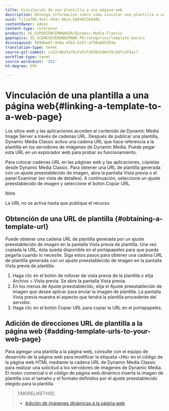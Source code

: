 ```yaml
---
title: Vinculación de una plantilla a una página web
description: Obtenga información sobre cómo vincular una plantilla a una página web.
uuid: f111ef06-4afc-454c-86ce-5d640236d40b
contentOwner: admin
content-type: reference
products: SG_EXPERIENCEMANAGER/Dynamic-Media-Classic
geptopics: SG_SCENESEVENONDEMAND_PK/categories/template_basics
discoiquuid: 989dba07-448a-45b1-b157-af50abb5359a
translation-type: tm+mt
source-git-commit: ca12c96d3a76cfa52fd930d190476cb6fc4f4ac7
workflow-type: tm+mt
source-wordcount: '332'
ht-degree: 69%

---
```



# Vinculación de una plantilla a una página web{#linking-a-template-to-a-web-page}

Los sitios web y las aplicaciones acceden al contenido de Dynamic Media Image Server a través de cadenas URL. Después de publicar una plantilla, Dynamic Media Classic activa una cadena URL que hace referencia a la plantilla en los servidores de imágenes de Dynamic Media. Puede pegar esta URL en un explorador web para probar su funcionamiento.

Para colocar cadenas URL en las páginas web y las aplicaciones, cópielas desde Dynamic Media Classic. Para obtener una URL de plantilla generada con un ajuste preestablecido de imagen, abra la pantalla Vista previa o el panel Examinar (en vista de detalles). A continuación, seleccione un ajuste preestablecido de imagen y seleccione el botón Copiar URL.

>[!NOTE]
>
>La URL no se activa hasta que publique el recurso.

## Obtención de una URL de plantilla  {#obtaining-a-template-url}

Puede obtener una cadena URL de plantilla generada por un ajuste preestablecido de imagen en la pantalla Vista previa de plantilla. Una vez copiada la URL, ésta queda disponible en el portapapeles para que pueda pegarla cuando lo necesite. Siga estos pasos para obtener una cadena URL de plantilla generada con un ajuste preestablecido de imagen en la pantalla Vista previa de plantilla:

1. Haga clic en el botón de rollover de vista previa de la plantilla o elija Archivo > Vista previa. Se abre la pantalla Vista previa.
1. En los menús de Ajuste preestablecido, elija el Ajuste preestablecido de imagen que desee aplicar para enviar la imagen de plantilla. La pantalla Vista previa muestra el aspecto que tendrá la plantilla procedente del servidor.
1. Haga clic en el botón Copiar URL para copiar la URL en el portapapeles.

## Adición de direcciones URL de plantilla a la página web  {#adding-template-urls-to-your-web-page}

Para agregar una plantilla a la página web, consulte con el equipo de desarrollo de la página web para modificar la etiqueta `<IMG>` en el código de la página web HTML mediante la cadena URL de Dynamic Media Classic para realizar una solicitud a los servidores de imágenes de Dynamic Media. El motor comercial o el código de página web dinámico inserta la imagen de plantilla con el tamaño y el formato definidos por el ajuste preestablecido elegido para la plantilla.

>[!MORELIKETHIS]
>
>* [Adición de imágenes dinámicas a la página web](linking-urls-web-application.md#adding_dynamic_images_to_your_web_page)

